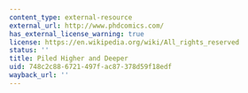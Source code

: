```yaml
---
content_type: external-resource
external_url: http://www.phdcomics.com/
has_external_license_warning: true
license: https://en.wikipedia.org/wiki/All_rights_reserved
status: ''
title: Piled Higher and Deeper
uid: 748c2c88-6721-497f-ac87-378d59f18edf
wayback_url: ''
---
```

